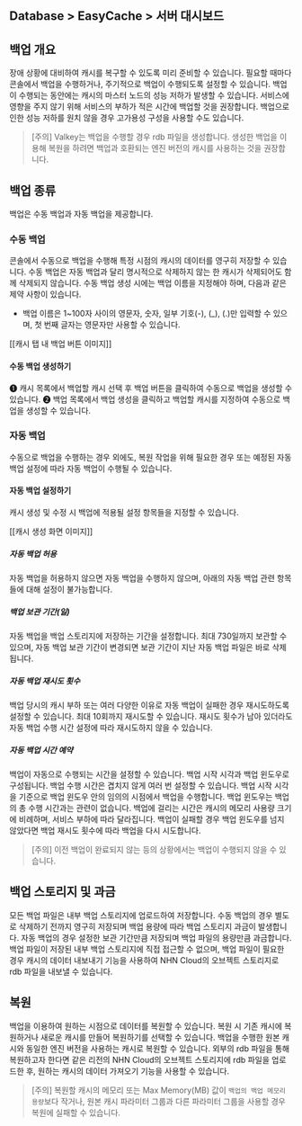 ## Database > EasyCache > 서버 대시보드

## 백업 개요

장애 상황에 대비하여 캐시를 복구할 수 있도록 미리 준비할 수 있습니다. 필요할 때마다 콘솔에서 백업을 수행하거나, 주기적으로 백업이 수행되도록 설정할 수 있습니다. 백업이 수행되는 동안에는 캐시의 마스터 노드의 성능 저하가 발생할 수 있습니다. 서비스에 영향을 주지 않기 위해 서비스의 부하가 적은 시간에 백업할 것을 권장합니다. 백업으로 인한 성능 저하를 원치 않을 경우 고가용성 구성을 사용할 수도 있습니다.

>[주의]
>Valkey는 백업을 수행할 경우 rdb 파일을 생성합니다. 생성한 백업을 이용해 복원을 하려면 백업과 호환되는 엔진 버전의 캐시를 사용하는 것을 권장합니다.

## 백업 종류

백업은 수동 백업과 자동 백업을 제공합니다.

### 수동 백업

콘솔에서 수동으로 백업을 수행해 특정 시점의 캐시의 데이터를 영구히 저장할 수 있습니다. 수동 백업은 자동 백업과 달리 명시적으로 삭제하지 않는 한 캐시가 삭제되어도 함께 삭제되지 않습니다.
수동 백업 생성 시에는 백업 이름을 지정해야 하며, 다음과 같은 제약 사항이 있습니다.
* 백업 이름은 1~100자 사이의 영문자, 숫자, 일부 기호(-), (_), (.)만 입력할 수 있으며, 첫 번째 글자는 영문자만 사용할 수 있습니다.

[[캐시 탭 내 백업 버튼 이미지]]
#### 수동 백업 생성하기

❶ 캐시 목록에서 백업할 캐시 선택 후 백업 버튼을 클릭하여 수동으로 백업을 생성할 수 있습니다.
❷ 백업 목록에서 백업 생성을 클릭하고 백업할 캐시를 지정하여 수동으로 백업을 생성할 수 있습니다.

### 자동 백업
수동으로 백업을 수행하는 경우 외에도, 복원 작업을 위해 필요한 경우 또는 예정된 자동 백업 설정에 따라 자동 백업이 수행될 수 있습니다.

#### 자동 백업 설정하기
캐시 생성 및 수정 시 백업에 적용될 설정 항목들을 지정할 수 있습니다.

[[캐시 생성 화면 이미지]]

##### 자동 백업 허용
자동 백업을 허용하지 않으면 자동 백업을 수행하지 않으며, 아래의 자동 백업 관련 항목들에 대해 설정이 불가능합니다.

##### 백업 보관 기간(일)
자동 백업을 백업 스토리지에 저장하는 기간을 설정합니다. 최대 730일까지 보관할 수 있으며, 자동 백업 보관 기간이 변경되면 보관 기간이 지난 자동 백업 파일은 바로 삭제됩니다.

##### 자동 백업 재시도 횟수
백업 당시의 캐시 부하 또는 여러 다양한 이유로 자동 백업이 실패한 경우 재시도하도록 설정할 수 있습니다. 최대 10회까지 재시도할 수 있습니다. 재시도 횟수가 남아 있더라도 자동 백업 수행 시간 설정에 따라 재시도하지 않을 수 있습니다.

##### 자동 백업 시간 예약
백업이 자동으로 수행되는 시간을 설정할 수 있습니다. 백업 시작 시각과 백업 윈도우로 구성됩니다. 백업 수행 시간은 겹치지 않게 여러 번 설정할 수 있습니다. 백업 시작 시각을 기준으로 백업 윈도우 안의 임의의 시점에서 백업을 수행합니다. 백업 윈도우는 백업의 총 수행 시간과는 관련이 없습니다. 백업에 걸리는 시간은 캐시의 메모리 사용량 크기에 비례하며, 서비스 부하에 따라 달라집니다. 백업이 실패할 경우 백업 윈도우를 넘지 않았다면 백업 재시도 횟수에 따라 백업을 다시 시도합니다.

>[주의]
이전 백업이 완료되지 않는 등의 상황에서는 백업이 수행되지 않을 수 있습니다.

## 백업 스토리지 및 과금
모든 백업 파일은 내부 백업 스토리지에 업로드하여 저장합니다. 수동 백업의 경우 별도로 삭제하기 전까지 영구히 저장되며 백업 용량에 따라 백업 스토리지 과금이 발생합니다. 자동 백업의 경우 설정한 보관 기간만큼 저장되며 백업 파일의 용량만큼 과금합니다. 백업 파일이 저장된 내부 백업 스토리지에 직접 접근할 수 없으며, 백업 파일이 필요한 경우 캐시의 데이터 내보내기 기능을 사용하여 NHN Cloud의 오브젝트 스토리지로 rdb 파일을 내보낼 수 있습니다.

## 복원
백업을 이용하여 원하는 시점으로 데이터를 복원할 수 있습니다. 복원 시 기존 캐시에 복원하거나 새로운 캐시를 만들어 복원하기를 선택할 수 있습니다. 백업을 수행한 원본 캐시와 동일한 엔진 버전을 사용하는 캐시로 복원할 수 있습니다. 외부의 rdb 파일을 통해 복원하고자 한다면 같은 리전의 NHN Cloud의 오브젝트 스토리지에 rdb 파일을 업로드한 후, 원하는 캐시의 데이터 가져오기 기능을 사용할 수 있습니다.

>[주의]
>복원할 캐시의 메모리 또는 Max Memory(MB) 값이 `백업의 백업 메모리 용량`보다 작거나, 원본 캐시 파라미터 그룹과 다른 파라미터 그룹을 사용할 경우 복원에 실패할 수 있습니다.